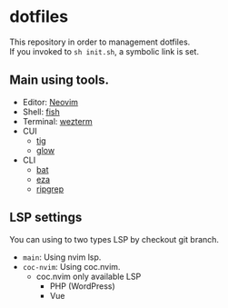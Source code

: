 # dotfiles

This repository in order to management dotfiles.   
If you invoked to `sh init.sh`, a symbolic link is set.

## Main using tools.

- Editor: [Neovim](https://github.com/neovim/neovim)
- Shell: [fish](https://github.com/fish-shell/fish-shell)
- Terminal: [wezterm](https://github.com/wez/wezterm)
- CUI
    - [tig](https://github.com/jonas/tig)
    - [glow](https://github.com/charmbracelet/glow)
- CLI
    - [bat](https://github.com/sharkdp/bat)
    - [eza](https://github.com/eza-community/eza)
    - [ripgrep](https://github.com/BurntSushi/ripgrep)

## LSP settings

You can using to two types LSP by checkout git branch.

- `main`: Using nvim lsp.
- `coc-nvim`: Using coc.nvim. 
    - coc.nvim only available LSP
        - PHP (WordPress)
        - Vue
